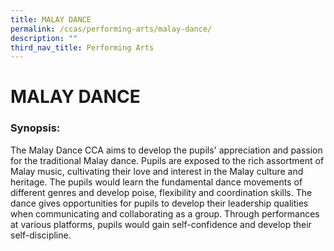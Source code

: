 ```yaml
---
title: MALAY DANCE
permalink: /ccas/performing-arts/malay-dance/
description: ""
third_nav_title: Performing Arts
---
```

# MALAY DANCE

### Synopsis:

The Malay Dance CCA aims to develop the pupils' appreciation and passion for the traditional Malay dance. Pupils are exposed to the rich assortment of Malay music, cultivating their love and interest in the Malay culture and heritage. The pupils would learn the fundamental dance movements of different genres and develop poise, flexibility and coordination skills. The dance gives opportunities for pupils to develop their leadership qualities when communicating and collaborating as a group. Through performances at various platforms, pupils would gain self-confidence and develop their self-discipline.
